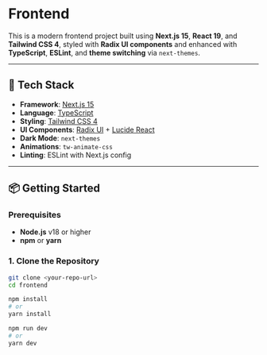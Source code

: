 # Frontend

This is a modern frontend project built using **Next.js 15**, **React 19**, and **Tailwind CSS 4**, styled with **Radix UI components** and enhanced with **TypeScript**, **ESLint**, and **theme switching** via `next-themes`.

---

## 🚀 Tech Stack

- **Framework**: [Next.js 15](https://nextjs.org/)
- **Language**: [TypeScript](https://www.typescriptlang.org/)
- **Styling**: [Tailwind CSS 4](https://tailwindcss.com/)
- **UI Components**: [Radix UI](https://www.radix-ui.com/) + [Lucide React](https://lucide.dev/)
- **Dark Mode**: `next-themes`
- **Animations**: `tw-animate-css`
- **Linting**: ESLint with Next.js config

---

## 📦 Getting Started

### Prerequisites

- **Node.js** v18 or higher
- **npm** or **yarn**

### 1. Clone the Repository

```bash
git clone <your-repo-url>
cd frontend

npm install
# or
yarn install

npm run dev
# or
yarn dev
```
